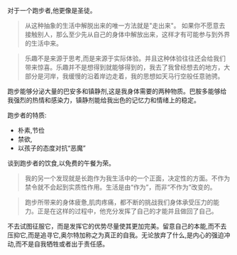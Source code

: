 对于一个跑步者,他更像是圣徒。


> 从这种抽象的生活中解脱出来的唯一方法就是"走出来"。
如果你不愿意去接触别人，那么至少先从自己的身体中解放出来，这样才有可能参与到外界的生活中来。


>乐趣不是来源于思考,而是来源于实际体验。并且这种体验往往还会给我们带来惊喜。乐趣并不是想得到就能够得到的，我去了我曾经想去的地方，大部分是河岸，我缓慢的沿着岸边走着，我的思想如天马行空般任意驰骋。


跑步能够分泌大量的巴安多和镇静剂,这是我身体需要的两种物质。巴胺多能够给我强烈的热情和感染力，镇静剂能给我出色的记忆力和情绪上的稳定。


跑步者的特质:
* 朴素,节俭
* 禁欲,
* 以孩子的态度对抗“恶魔”


谈到跑步者的饮食,以免费的午餐为荣。


> 我的另一个发现就是长跑作为我生活中的一个正面，决定性的方面。不作为禁令就不会起到实质性作用。生活是由“作为”，而非“不作为”改变的。

> 跑步所带来的身体疲惫,肌肉疼痛，都不断的挑战我们身体承受压力的能力。正是在这样的过程中，他充分发挥了自己的才能并且做回了自己。

不去试图征服它，而是发挥它的优势尽量使其更加完美。留意自己的本能,而不去压抑它,而是追寻它,奥尔特加称之为真正的自我。无论放弃了什么,是内心的强迫冲动,而不是自我牺牲或者出于责任感。